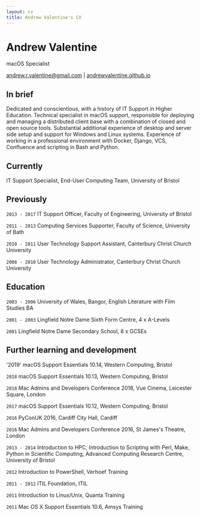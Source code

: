 ```yaml
---
layout: cv
title: Andrew Valentine's CV
---
```

# Andrew Valentine
macOS Specialist

<div id="webaddress">
<a href="mailto:andrew.r.valentine@gmail.com">andrew.r.valentine@gmail.com</a>
| <a href="http://andrewvalentine.github.io">andrewvalentine.github.io</a>
</div>

## In brief

Dedicated and conscientious, with a history of IT Support in Higher Education. Technical specialist in macOS support, responsible for deploying and managing a distributed client base with a combination of closed and open source tools. Substantial additional experience of desktop and server side setup and support for Windows and Linux systems. Experience of working in a professional environment with Docker, Django, VCS, Confluence and scripting in Bash and Python.

## Currently

IT Support Specialist, End-User Computing Team, University of Bristol

## Previously

`2013 - 2017`
IT Support Officer, Faculty of Engineering, University of Bristol

`2011 - 2013`
Computing Services Supporter, Faculty of Science, University of Bath

`2010 - 2011`
User Technology Support Assistant, Canterbury Christ Church University

`2008 - 2010`
User Technology Administrator, Canterbury Christ Church University

## Education

`2003 - 2006`
University of Wales, Bangor, English Literature with Film Studies BA

`2001 - 2003`
Lingfield Notre Dame Sixth Form Centre, 4 x A-Levels

`2001`
Lingfield Notre Dame Secondary School, 8 x GCSEs

## Further learning and development

'2019'
macOS Support Essentials 10.14, Western Computing, Bristol

`2018`
macOS Support Essentials 10.13, Western Computing, Bristol

`2018`
Mac Admins and Developers Conference 2018, Vue Cinema, Leicester Square, London

`2017`
macOS Support Essentials 10.12, Western Computing, Bristol

`2016`
PyConUK 2016, Cardiff City Hall, Cardiff

`2016`
Mac Admins and Developers Conference 2016, St James's Theatre, London

`2013 - 2014`
Introduction to HPC, Introduction to Scripting with Perl, Make, Python in Scientific Computing, Advanced Computing Research Centre, University of Bristol

`2012`
Introduction to PowerShell, Verhoef Training

`2011 - 2012`
ITIL Foundation, ITIL

`2011`
Introduction to Linux/Unix, Quanta Training

`2011`
Mac OS X Support Essentials 10.6, Amsys Training

<!-- ### Footer

Last updated: May 2013 -->
